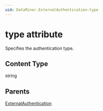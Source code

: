 ```yaml
---
uid: DataMiner.ExternalAuthentication-type
---
```


# type attribute

Specifies the authentication type.

## Content Type

string

## Parents

[ExternalAuthentication](xref:DataMiner.ExternalAuthentication)
